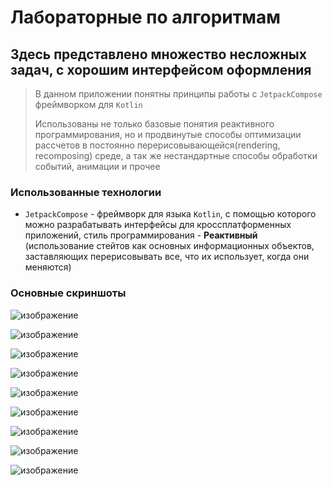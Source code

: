# Лабораторные по алгоритмам

## Здесь представлено множество несложных задач, с хорошим интерфейсом оформления
> В данном приложении понятны принципы работы с `JetpackCompose` фреймворком для `Kotlin`
>
> Использованы не только базовые понятия реактивного программирования, но и продвинутые
> способы оптимизации рассчетов в постоянно перерисовывающейся(rendering, recomposing) среде, а так же
> нестандартные способы обработки событий, анимации и прочее

### Использованные технологии
 - `JetpackCompose` - фреймворк для языка `Kotlin`, с помощью которого можно разрабатывать интерфейсы
  для кроссплатформенных приложений, стиль программирования - **Реактивный**
(использование стейтов как основных информационных объектов, заставляющих перерисовывать все, что их использует, когда они меняются)

### Основные скриншоты

![изображение](https://github.com/Zeredan/kotlin-algorithm-tasks/assets/165821992/fc56e040-aa18-475a-b603-f764ffc70d57)

![изображение](https://github.com/Zeredan/kotlin-algorithm-tasks/assets/165821992/c4cf9eb4-933b-4fda-aede-15889c7bd629)

![изображение](https://github.com/Zeredan/kotlin-algorithm-tasks/assets/165821992/540d1702-5973-412c-9ae2-db0be728b179)

![изображение](https://github.com/Zeredan/kotlin-algorithm-tasks/assets/165821992/5286903e-890d-4d8b-880f-1a388590f6cf)

![изображение](https://github.com/Zeredan/kotlin-algorithm-tasks/assets/165821992/42f30044-6f10-4f73-9f8c-813df7b21ba0)

![изображение](https://github.com/Zeredan/kotlin-algorithm-tasks/assets/165821992/9fe00b8d-20b0-4c53-92c0-ae3f343a3858)

![изображение](https://github.com/Zeredan/kotlin-algorithm-tasks/assets/165821992/b00a0397-301f-4547-95f9-aa2a76f45ec1)

![изображение](https://github.com/Zeredan/kotlin-algorithm-tasks/assets/165821992/e55b46b0-c8e5-423a-8b25-f1f36d3802a9)

![изображение](https://github.com/Zeredan/kotlin-algorithm-tasks/assets/165821992/b6906f0e-9d05-461e-884d-ca8705e128b2)
